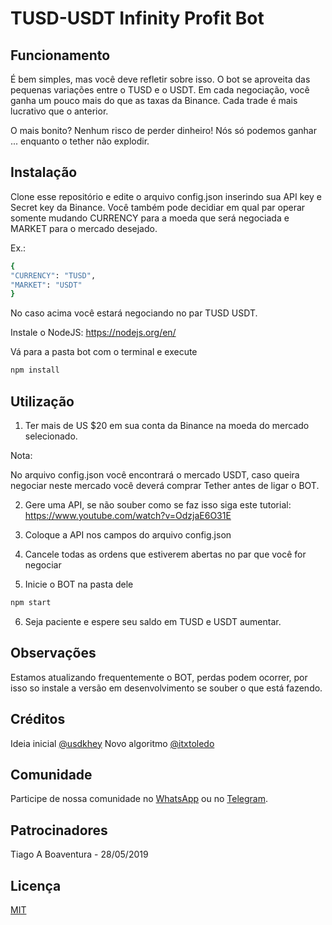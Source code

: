 # TUSD-USDT Infinity Profit Bot

## Funcionamento

É bem simples, mas você deve refletir sobre isso. O bot se aproveita das pequenas variações entre o TUSD e o USDT. Em cada negociação, você ganha um pouco mais do que as taxas da Binance. Cada trade é mais lucrativo que o anterior.

O mais bonito? Nenhum risco de perder dinheiro! Nós só podemos ganhar ... enquanto o tether não explodir.

## Instalação

Clone esse repositório e edite o arquivo config.json inserindo sua API key e Secret key da Binance.
Você também pode decidiar em qual par operar somente mudando CURRENCY para a moeda que será negociada e MARKET para o mercado desejado. 

Ex.: 

```bash
{
"CURRENCY": "TUSD", 
"MARKET": "USDT"
}
```
No caso acima você estará negociando no par TUSD USDT.

Instale o NodeJS: https://nodejs.org/en/

Vá para a pasta bot com o terminal e execute

```bash
npm install
```

## Utilização

1. Ter mais de US $20 em sua conta da Binance na moeda do mercado selecionado. 

Nota:

No arquivo config.json você encontrará o mercado USDT, caso queira negociar neste mercado você deverá comprar Tether antes de ligar o BOT.

2. Gere uma API, se não souber como se faz isso siga este tutorial: https://www.youtube.com/watch?v=OdzjaE6O31E

3. Coloque a API nos campos do arquivo config.json

4. Cancele todas as ordens que estiverem abertas no par que você for negociar

5. Inicie o BOT na pasta dele

```bash
npm start
```

6. Seja paciente e espere seu saldo em TUSD e USDT aumentar.

## Observações
Estamos atualizando frequentemente o BOT, perdas podem ocorrer, por isso so instale a versão em desenvolvimento se souber o que está fazendo.

## Créditos
Ideia inicial [@usdkhey](https://github.com/usdkhey)
Novo algoritmo [@itxtoledo](https://github.com/itxtoledo)

## Comunidade
Participe de nossa comunidade no [WhatsApp](https://chat.whatsapp.com/KxB0etimVPQL3ncEn8u7tO)
ou no [Telegram](https://t.me/bitragem).

## Patrocinadores
Tiago A Boaventura - 28/05/2019

## Licença
[MIT](https://choosealicense.com/licenses/mit/)
